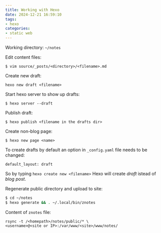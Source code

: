 ```yaml
---
title: Working with Hexo
date: 2024-12-21 16:59:10
tags:
- hexo
categories:
- static web
---
```

Working directory: `~/notes`
    
Edit content files: 
```
$ vim source/_posts/<directory>/<filename>.md
```

Create new draft:
```
hexo new draft <filename>
```

Start hexo server to show up drafts:
```
$ hexo server --draft
```

Publish draft:
```
$ hexo publish <filename in the drafts dir>
```

Create non-blog page:
```
$ hexo new page <name>
```


To create drafts by default an option in `_config.yaml` file needs to be changed:

`default_layout: draft`

So by typing `hexo create new <filename>` Hexo will create _draft_ istead of  _blog post_.


Regenerate public directory and upload to site:

``` bash
$ cd ~/notes
$ hexo generate && . ~/.local/bin/znotes
```

Content of `znotes` file:
```
rsync -t /<homepath>/notes/public/* \
<username>@<site or IP>:/var/www/<site>/www/notes/
```
